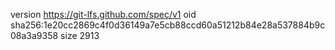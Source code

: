 version https://git-lfs.github.com/spec/v1
oid sha256:1e20cc2869c4f0d36149a7e5cb88ccd60a51212b84e28a537884b9c08a3a9358
size 2913
